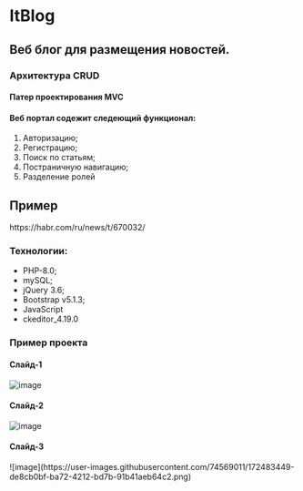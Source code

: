 # ItBlog

##  Веб блог для размещения новостей.
### Архитектура CRUD 
#### Патер проектирования MVC

<h4>Веб портал содежит следеющий функционал:</h4>
<ol>
  <li>Авторизацию;</li>
  <li>Регистрацию;</li>
  <li>Поиск по статьям;</li>
  <li>Постраничную навигацию;</li>
  <li>Разделение ролей</li>
</ol>  

<h2>Пример</h2>https://habr.com/ru/news/t/670032/

<h3>Технологии:</h3>
<ul>
  <li>PHP-8.0;</li>
  <li>mySQL;</li>
  <li>jQuery 3.6;</li>
  <li>Bootstrap v5.1.3;</li>
  <li>JavaScript</li>
  <li>ckeditor_4.19.0</li>
</ul>  

<h3>Пример проекта </h3>
<h4>Слайд-1</h4>
<img src="https://user-images.githubusercontent.com/74569011/172458920-489fe460-1dd4-4653-915f-41abb098dc0d.png" alt="image" style="max-width: 100%;">

<h4>Слайд-2</h4>

![image](https://user-images.githubusercontent.com/74569011/172482981-696211da-7a02-43f7-b563-bf7ad1f0d17a.png)

<h4>Слайд-3</h4>
![image](https://user-images.githubusercontent.com/74569011/172483449-de8cb0bf-ba72-4212-bd7b-91b41aeb64c2.png)



